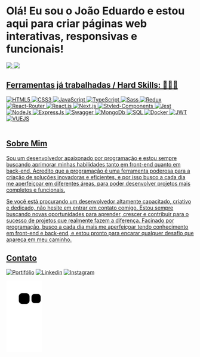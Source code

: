 # Olá! Eu sou o João Eduardo e estou aqui para criar páginas web interativas, responsivas e funcionais! 

<div>
<a href="https://github.com/seu-usuário-aqui">
<img height="180em" src="https://github-readme-stats.vercel.app/api?username=JoaoEduardo10&show_icons=true&theme=dracula&include_all_commits=true&count_private=true"/>
<img height="180em" src="https://github-readme-stats.vercel.app/api/top-langs/?username=JoaoEduardo10&layout=compact&langs_count=7&theme=dracula"/>
</div>

## Ferramentas já trabalhadas / Hard Skills: 👨🏻‍💻
<div>
  <img aling="center" alt="HTML5" src="https://img.shields.io/badge/HTML5-E34F26?style=for-the-badge&logo=html5&logoColor=white" />
  <img aling="center" alt="CSS3" src="https://img.shields.io/badge/CSS3-1572B6?style=for-the-badge&logo=css3&logoColor=white" />
  <img aling="center" alt="JavaScript" src="https://img.shields.io/badge/JavaScript-F7DF1E?style=for-the-badge&logo=javascript&logoColor=black" />
  <img aling="center" alt="TypeScript" src="https://img.shields.io/badge/TypeScript-007ACC?style=for-the-badge&logo=typescript&logoColor=white" />
  <img aling="center" alt="Sass" src="https://img.shields.io/badge/Sass-CC6699?style=for-the-badge&logo=sass&logoColor=white" />
  <img aling="center" alt="Redux" src="https://img.shields.io/badge/Redux-593D88?style=for-the-badge&logo=redux&logoColor=white" />
  <img aling="center" alt="React-Router" src="https://img.shields.io/badge/React_Router-CA4245?style=for-the-badge&logo=react-router&logoColor=white" />
  <img aling="center" alt="React.js" src="https://img.shields.io/badge/React-20232A?style=for-the-badge&logo=react&logoColor=61DAFB" />
  <img aling="center" alt="Next.js" src="https://img.shields.io/badge/Next-black?style=for-the-badge&logo=next.js&logoColor=white" />
  <img aling="center" alt="Styled-Components" src="https://img.shields.io/badge/styled--components-DB7093?style=for-the-badge&logo=styled-components&logoColor=white" />
  <img alt="Jest" aling="center" src="https://img.shields.io/badge/Jest-323330?style=for-the-badge&logo=Jest&logoColor=white" />
  <img alt="NodeJs" aling="center" src="https://img.shields.io/badge/Node.js-43853D?style=for-the-badge&logo=node.js&logoColor=white" />
  <img alt="ExpressJs" aling="center" src="https://img.shields.io/badge/Express.js-404D59?style=for-the-badge" />
  <img alt="Swagger" aling="center" src="https://img.shields.io/badge/-Swagger-%23Clojure?style=for-the-badge&logo=swagger&logoColor=white" />
  <img alt="MongoDb" aling="center" src="https://img.shields.io/badge/MongoDB-4EA94B?style=for-the-badge&logo=mongodb&logoColor=white" />
  <img alt="SQL" aling="center" src="https://img.shields.io/badge/Microsoft%20SQL%20Server-CC2927?style=for-the-badge&logo=microsoft%20sql%20server&logoColor=white" />
  <img alt="Docker" aling="center" src="https://img.shields.io/badge/docker-%230db7ed.svg?style=for-the-badge&logo=docker&logoColor=white" />
  <img alt="JWT" aling="center" src="https://img.shields.io/badge/json%20web%20tokens-323330?style=for-the-badge&logo=json-web-tokens&logoColor=pink" />
  <img alt="VUEJS" aling="center" src="https://img.shields.io/badge/vuejs-%2335495e.svg?style=for-the-badge&logo=vuedotjs&logoColor=%234FC08D"/>
</div></br>

## Sobre Mim

Sou um desenvolvedor apaixonado por programação e estou sempre buscando aprimorar minhas habilidades tanto em front-end quanto em back-end. Acredito que a programação é uma ferramenta poderosa para a criação de soluções inovadoras e eficientes, e por isso busco a cada dia me aperfeiçoar em diferentes áreas, para poder desenvolver projetos mais completos e funcionais.

Se você está procurando um desenvolvedor altamente capacitado, criativo e dedicado, não hesite em entrar em contato comigo. Estou sempre buscando novas oportunidades para aprender, crescer e contribuir para o sucesso de projetos que realmente fazem a diferença. Facinado por programação, busco a cada dia mais me aperfeiçoar tendo conhecimento em front-end e back-end, e estou pronto para encarar qualquer desafio que apareça em meu caminho.

## Contato
[![Portifólio](https://img.shields.io/website-up-down-green-red/http/monip.org.svg)](https://joaoeduardo.netlify.app/)
[![Linkedin](https://img.shields.io/badge/LinkedIn-0077B5?style=for-the-badge&logo=linkedin&logoColor=white)](linkedin.com/in/joão-eduardo-657887231/)
[![Instagram](https://img.shields.io/badge/Instagram-E4405F?style=for-the-badge&logo=instagram&logoColor=white)](https://www.instagram.com/joao_eduardo07/)

![Snake animation](https://github.com/JoaoEduardo10/JoaoEduardo10/blob/output/github-contribution-grid-snake.svg)

